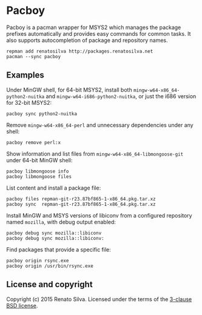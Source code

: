 # Pacboy

Pacboy is a pacman wrapper for MSYS2 which manages the package prefixes automatically and provides easy commands for common tasks. It also supports autocompletion of package and repository names.

```
repman add renatosilva http://packages.renatosilva.net
pacman --sync pacboy
```

## Examples

Under MinGW shell, for 64-bit MSYS2, install both `mingw-w64-x86_64-python2-nuitka` and `mingw-w64-i686-python2-nuitka`, or just the i686 version for 32-bit MSYS2:

```
pacboy sync python2-nuitka
```

Remove `mingw-w64-x86_64-perl` and unnecessary dependencies under any shell:

```
pacboy remove perl:x
```

Show information and list files from `mingw-w64-x86_64-libmongoose-git` under 64-bit MinGW shell:

```
pacboy libmongoose info
pacboy libmongoose files
```

List content and install a package file:

```
pacboy files repman-git-r23.87bf865-1-x86_64.pkg.tar.xz
pacboy sync  repman-git-r23.87bf865-1-x86_64.pkg.tar.xz
```

Install MinGW and MSYS versions of libiconv from a configured repository named `mozilla`, with debug output enabled:

```
pacboy debug sync mozilla::libiconv
pacboy debug sync mozilla::libiconv:
```

Find packages that provide a specific file:

```
pacboy origin rsync.exe
pacboy origin /usr/bin/rsync.exe
```

## License and copyright

Copyright (c) 2015 Renato Silva.
Licensed under the terms of the [3-clause BSD license](LICENSE).
